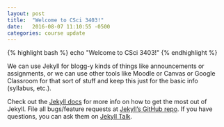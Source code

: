 ```yaml
---
layout: post
title:  "Welcome to CSci 3403!"
date:   2016-08-07 11:10:55 -0500
categories: course update
---
```

{% highlight bash %}
echo "Welcome to CSci 3403!"
{% endhighlight %}

We can use Jekyll for blogg-y kinds of things like announcements or assignments,
or we can use other tools like Moodle or Canvas or Google Classroom for that
sort of stuff and keep this just for the basic info (syllabus, etc.).

Check out the [Jekyll docs][jekyll-docs] for more info on how to get the most out of Jekyll. File all bugs/feature requests at [Jekyll’s GitHub repo][jekyll-gh]. If you have questions, you can ask them on [Jekyll Talk][jekyll-talk].

[jekyll-docs]: http://jekyllrb.com/docs/home
[jekyll-gh]:   https://github.com/jekyll/jekyll
[jekyll-talk]: https://talk.jekyllrb.com/
